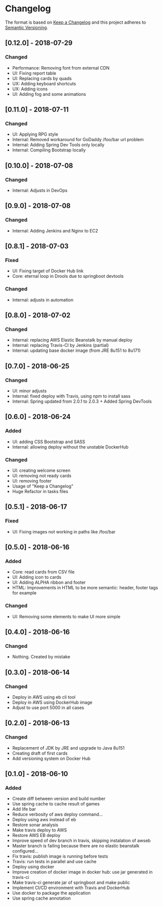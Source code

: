 # Changelog
The format is based on [Keep a Changelog](http://keepachangelog.com/en/1.0.0/)
and this project adheres to [Semantic Versioning](http://semver.org/spec/v2.0.0.html).

## [0.12.0] - 2018-07-29
### Changed
- Performance: Removing font from external CDN 
- UI: Fixing report table
- UI: Replacing cards by quads
- UX: Adding keyboard shortcuts
- UX: Adding icons
- UI: Adding fog and some animations

## [0.11.0] - 2018-07-11
### Changed
- UI: Applying RPG style
- Internal: Removed workaround for GoDaddy /foo/bar url problem
- Internal: Adding Spring Dev Tools only locally
- Internal: Compiling Bootstrap locally

## [0.10.0] - 2018-07-08
### Changed
- Internal: Adjusts in DevOps

## [0.9.0] - 2018-07-08
### Changed
- Internal: Adding Jenkins and Nginx to EC2

## [0.8.1] - 2018-07-03
### Fixed
- UI: Fixing target of Docker Hub link
- Core: eternal loop in Drools due to springboot devtools
### Changed
- Internal: adjusts in automation

## [0.8.0] - 2018-07-02
### Changed
- Internal: replacing AWS Elastic Beanstalk by manual deploy
- Internal: replacing Travis-CI by Jenkins (partial)
- Internal: updating base docker image (from JRE 8u151 to 8u171)

## [0.7.0] - 2018-06-25
### Changed
- UI: minor adjusts
- Internal: fixed deploy with Travis, using npm to install sass
- Internal: Spring updated from 2.0.1 to 2.0.3 + Added Spring DevTools

## [0.6.0] - 2018-06-24
### Added
- UI: adding CSS Bootstrap and SASS
- Internal: allowing deploy without the unstable DockerHub

### Changed
- UI: creating welcome screen
- UI: removing not ready cards
- UI: removing footer
- Usage of "Keep a Changelog"
- Huge Refactor in tasks files

## [0.5.1] - 2018-06-17
### Fixed
- UI: Fixing images not working in paths like /foo/bar

## [0.5.0] - 2018-06-16
### Added
- Core: read cards from CSV file
- UI: Adding icon to cards
- UI: Adding ALPHA ribbon and footer
- HTML: Improvements in HTML to be more semantic: header, footer tags for example
### Changed
- UI: Removing some elements to make UI more simple

## [0.4.0] - 2018-06-16
### Changed
- Nothing. Created by mistake

## [0.3.0] - 2018-06-14
### Changed
- Deploy in AWS using eb cli tool
- Deploy in AWS using DockerHub image
- Adjust to use port 5000 in all cases

## [0.2.0] - 2018-06-13
### Changed
- Replacement of JDK by JRE and upgrade to Java 8u151
- Creating draft of first cards
- Add versioning system on Docker Hub

## [0.1.0] - 2018-06-10
### Added
- Create diff between version and build number
- Use spring cache to cache result of games
- Add life bar
- Reduce verbosity of aws deploy command...
- Deploy using aws instead of eb
- Restore sonar analysis
- Make travis deploy to AWS
- Restore AWS EB deploy
- Improve speed of dev branch in travis, skipping instalation of awseb
- Master branch is failing because there are no elastic beanstalk configured...
- Fix travis: publish image is running before tests
- Travis: run tests in parallel and use cache
- Deploy using docker
- Improve creation of docker image in docker hub: use jar generated in travis-ci
- Make travis-ci generate jar of springboot and make public
- Implement CI/CD environment with Travis and DockerHub
- Use docker to package the application
- Use spring cache annotation
